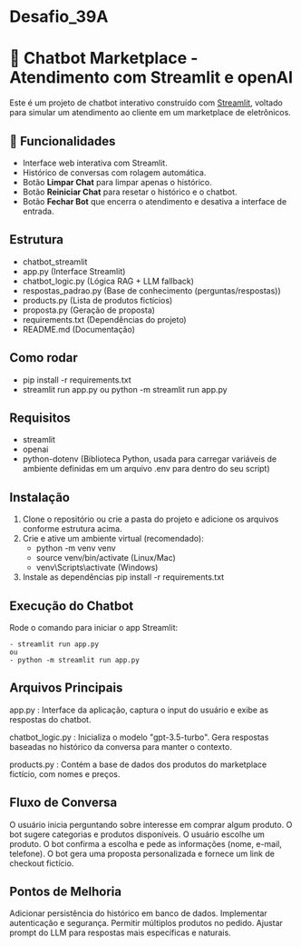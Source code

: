 # Desafio_39A
# 🤖 Chatbot Marketplace - Atendimento com Streamlit e openAI
Este é um projeto de chatbot interativo construído com [Streamlit](https://streamlit.io/), voltado para simular um atendimento ao cliente em um marketplace de eletrônicos.

## 🚀 Funcionalidades
- Interface web interativa com Streamlit.
- Histórico de conversas com rolagem automática.
- Botão **Limpar Chat** para limpar apenas o histórico.
- Botão **Reiniciar Chat** para resetar o histórico e o chatbot.
- Botão **Fechar Bot** que encerra o atendimento e desativa a interface de entrada.

## Estrutura
- chatbot_streamlit
- app.py                   (Interface Streamlit)
- chatbot_logic.py         (Lógica RAG + LLM fallback)
- respostas_padrao.py      (Base de conhecimento (perguntas/respostas))
- products.py              (Lista de produtos fictícios)
- proposta.py              (Geração de proposta)
- requirements.txt         (Dependências do projeto)
- README.md                (Documentação)

## Como rodar
- pip install -r requirements.txt
- streamlit run app.py ou python -m streamlit run app.py

## Requisitos
- streamlit
- openai
- python-dotenv (Biblioteca Python, usada para carregar variáveis de ambiente definidas em um arquivo .env para dentro do seu script)

## Instalação
1. Clone o repositório ou crie a pasta do projeto e adicione os arquivos conforme estrutura acima.
2. Crie e ative um ambiente virtual (recomendado):
    - python -m venv venv
    - source venv/bin/activate  (Linux/Mac)
    - venv\Scripts\activate     (Windows)
3. Instale as dependências
    pip install -r requirements.txt

## Execução do Chatbot
Rode o comando para iniciar o app Streamlit:

    - streamlit run app.py
    ou
    - python -m streamlit run app.py

## Arquivos Principais
app.py : Interface da aplicação, captura o input do usuário e exibe as respostas do chatbot.

chatbot_logic.py :  Inicializa o modelo "gpt-3.5-turbo".
                    Gera respostas baseadas no histórico da conversa para manter o contexto.

products.py :   Contém a base de dados dos produtos do marketplace fictício, com nomes e preços.

## Fluxo de Conversa
O usuário inicia perguntando sobre interesse em comprar algum produto.
O bot sugere categorias e produtos disponíveis.
O usuário escolhe um produto.
O bot confirma a escolha e pede as informações (nome, e-mail, telefone).
O bot gera uma proposta personalizada e fornece um link de checkout fictício.

## Pontos de Melhoria
Adicionar persistência do histórico em banco de dados.
Implementar autenticação e segurança.
Permitir múltiplos produtos no pedido.
Ajustar prompt do LLM para respostas mais específicas e naturais.
